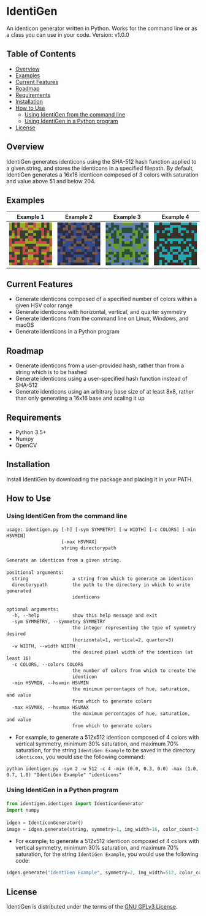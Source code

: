 
# IdentiGen
An identicon generator written in Python. Works for the command line or as a class you can use in your code.
Version: v1.0.0

## Table of Contents
* [Overview](#overview)
* [Examples](#examples)
* [Current Features](#current-features)
* [Roadmap](#roadmap)
* [Requirements](#requirements)
* [Installation](#installation)
* [How to Use](#how-to-use)
  - [Using IdentiGen from the command line](#using-identigen-from-the-command-line)
  - [Using IdentiGen in a Python program](#using-identigen-in-a-python-program)
* [License](#license)

## Overview
IdentiGen generates identicons using the SHA-512 hash function applied to a given string, and stores the identicons in a specified filepath. By default, IdentiGen generates a 16x16 identicon composed of 3 colors with saturation and value above 51 and below 204.

## Examples
Example 1                    | Example 2                    | Example 3                    | Example 4
:---------------------------:|:----------------------------:|:----------------------------:|:---------------------------:
![Example 1](images/ex1.png) | ![Example 2](images/ex2.png) | ![Example 3](images/ex3.png) | ![Example 4](images/ex4.png)

## Current Features
* Generate identicons composed of a specified number of colors within a given HSV color range
* Generate identicons with horizontal, vertical, and quarter symmetry
* Generate identicons from the command line on Linux, Windows, and macOS
* Generate identicons in a Python program

## Roadmap
* Generate identicons from a user-provided hash, rather than from a string which is to be hashed
* Generate identicons using a user-specified hash function instead of SHA-512
* Generate identicons using an arbitrary base size of at least 8x8, rather than only generating a 16x16 base and scaling it up

## Requirements
* Python 3.5+
* Numpy
* OpenCV

## Installation
Install IdentiGen by downloading the package and placing it in your PATH.

## How to Use
### Using IdentiGen from the command line
```
usage: identigen.py [-h] [-sym SYMMETRY] [-w WIDTH] [-c COLORS] [-min HSVMIN]
                    [-max HSVMAX]
                    string directorypath

Generate an identicon from a given string.

positional arguments:
  string                a string from which to generate an identicon
  directorypath         the path to the directory in which to write generated
                        identicons

optional arguments:
  -h, --help            show this help message and exit
  -sym SYMMETRY, --symmetry SYMMETRY
                        the integer representing the type of symmetry desired
                        (horizontal=1, vertical=2, quarter=3)
  -w WIDTH, --width WIDTH
                        the desired pixel width of the identicon (at least 16)
  -c COLORS, --colors COLORS
                        the number of colors from which to create the
                        identicon
  -min HSVMIN, --hsvmin HSVMIN
                        the minimum percentages of hue, saturation, and value
                        from which to generate colors
  -max HSVMAX, --hsvmax HSVMAX
                        the maximum percentages of hue, saturation, and value
                        from which to generate colors
```
* For example, to generate a 512x512 identicon composed of 4 colors with vertical symmetry, minimum 30% saturation, and maximum 70% saturation, for the string ```IdentiGen Example``` to be saved in the directory ```identicons```, you would use the following command:
```
python identigen.py -sym 2 -w 512 -c 4 -min (0.0, 0.3, 0.0) -max (1.0, 0.7, 1.0) "IdentiGen Example" "identicons"
```

### Using IdentiGen in a Python program
```python
from identigen.identigen import IdenticonGenerator
import numpy

idgen = IdenticonGenerator()
image = idgen.generate(string, symmetry=1, img_width=16, color_count=3, hsv_percent_min=(0.0, 0.2, 0.2), hsv_percent_max=(1.0, 0.8, 0.8))
```
* For example, to generate a 512x512 identicon composed of 4 colors with vertical symmetry, minimum 30% saturation, and maximum 70% saturation, for the string ```IdentiGen Example```, you would use the following code:
```python
idgen.generate("IdentiGen Example", symmetry=2, img_width=512, color_count=4, hsv_percent_min=(0.0, 0.3, 0.0), hsv_percent_max=(1.0, 0.7, 1.0))
```

## License
IdentiGen is distributed under the terms of the [GNU GPLv3 License](https://choosealicense.com/licenses/gpl-3.0/).
